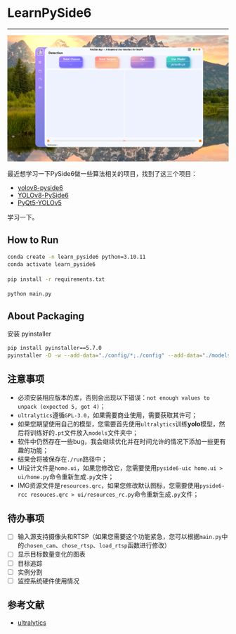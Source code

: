 # LearnPySide6
---
![](imgs/home.png)

最近想学习一下PySide6做一些算法相关的项目，找到了这三个项目： 
- [yolov8-pyside6](https://github.com/baslooo/yolov8-pyside6)
- [YOLOv8-PySide6](https://github.com/Jai-wei/YOLOv8-PySide6-GUI)
- [PyQt5-YOLOv5](https://github.com/Javacr/PyQt5-YOLOv5)

学习一下。

## How to Run

```bash
conda create -n learn_pyside6 python=3.10.11
conda activate learn_pyside6

pip install -r requirements.txt

python main.py
```

## About Packaging

安装 pyinstaller
```bash
pip install pyinstaller==5.7.0
pyinstaller -D -w --add-data="./config/*;./config" --add-data="./models/*;./models" --add-data="./imgs/*;./imgs" --add-data="./ui/*;./ui" --add-data="./utils/*;./utils" main.py
```

## 注意事项
- 必须安装相应版本的库，否则会出现以下错误：`not enough values to unpack (expected 5, got 4)`；
- `ultralytics`遵循`GPL-3.0`，如果需要商业使用，需要获取其许可；
- 如果您期望使用自己的模型，您需要首先使用`ultralytics`训练**yolo**模型，然后将训练好的`.pt`文件放入`models`文件夹中；
- 软件中仍然存在一些bug，我会继续优化并在时间允许的情况下添加一些更有趣的功能；
- 结果会将被保存在`./run`路径中；
- UI设计文件是`home.ui`，如果您修改它，您需要使用`pyside6-uic home.ui > ui/home.py`命令重新生成`.py`文件；
- IMG资源文件是`resources.qrc`，如果您修改默认图标，您需要使用`pyside6-rcc resouces.qrc > ui/resources_rc.py`命令重新生成`.py`文件；

## 待办事项
- [ ] 输入源支持摄像头和RTSP（如果您需要这个功能紧急，您可以根据`main.py`中的`chosen_cam`、`chose_rtsp`、`load_rtsp`函数进行修改）
- [ ] 显示目标数量变化的图表
- [ ] 目标追踪
- [ ] 实例分割
- [ ] 监控系统硬件使用情况

## 参考文献
- [ultralytics](https://github.com/ultralytics/ultralytics)



